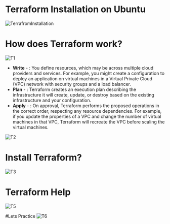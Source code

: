 # Terraform Installation on Ubuntu

![TerrafromInstallation](https://github.com/Manikannanmarimuthu/DevOps/assets/33453427/f691bd6e-1ece-4802-aff3-e0b13cc74af9)

# How does Terraform work?
![T1](https://github.com/Manikannanmarimuthu/DevOps/assets/33453427/d9780ac3-0bb8-4879-abd3-b0dcb7e0312f)

- **Write** - : You define resources, which may be across multiple cloud providers and services. For example, you might create a configuration to deploy an application on virtual machines in a Virtual Private Cloud (VPC) network with security groups and a load balancer.
- **Plan** -  : Terraform creates an execution plan describing the infrastructure it will create, update, or destroy based on the existing infrastructure and your configuration.
- **Apply** - : On approval, Terraform performs the proposed operations in the correct order, respecting any resource dependencies. For example, if you update the properties of a VPC and change the number of virtual machines in that VPC, Terraform will recreate the VPC before scaling the virtual machines.

![T2](https://github.com/Manikannanmarimuthu/DevOps/assets/33453427/5ece280a-4311-4d78-9fbb-d8393fc09781)

# Install Terraform?
![T3](https://github.com/Manikannanmarimuthu/DevOps/assets/33453427/1e6f2881-b6c4-4803-ae9a-edbcdcb28ac1)

# Terraform Help
![T5](https://github.com/Manikannanmarimuthu/DevOps/assets/33453427/483edf64-d662-4a40-a9a7-3b5eaddbffd4)

#Lets Practice 
![T6](https://github.com/Manikannanmarimuthu/DevOps/assets/33453427/589be39d-822a-408a-b9ae-3f5e1ea1f1bb)
